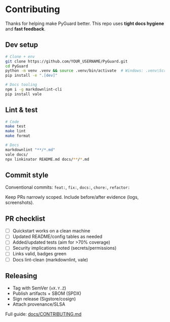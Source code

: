 # Contributing

Thanks for helping make PyGuard better. This repo uses **tight docs hygiene** and **fast feedback**.

## Dev setup

```bash
# Clone + env
git clone https://github.com/YOUR_USERNAME/PyGuard.git
cd PyGuard
python -m venv .venv && source .venv/bin/activate  # Windows: .venv\Scripts\activate
pip install -e ".[dev]"

# Docs tooling
npm i -g markdownlint-cli
pip install vale
```

## Lint & test

```bash
# Code
make test
make lint
make format

# Docs
markdownlint "**/*.md"
vale docs/
npx linkinator README.md docs/**/*.md
```

## Commit style

Conventional commits: `feat:`, `fix:`, `docs:`, `chore:`, `refactor:`

Keep PRs narrowly scoped. Include before/after evidence (logs, screenshots).

## PR checklist

- [ ] Quickstart works on a clean machine
- [ ] Updated README/config tables as needed
- [ ] Added/updated tests (aim for >70% coverage)
- [ ] Security implications noted (secrets/permissions)
- [ ] Links valid, badges green
- [ ] Docs lint-clean (markdownlint, vale)

## Releasing

- Tag with SemVer (`vX.Y.Z`)
- Publish artifacts + SBOM (SPDX)
- Sign release (Sigstore/cosign)
- Attach provenance/SLSA

Full guide: [docs/CONTRIBUTING.md](docs/CONTRIBUTING.md)
